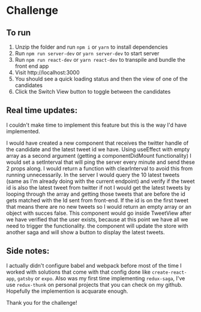 # Challenge

## To run

1. Unzip the folder and run `npm i` or `yarn` to install dependencies
2. Run `npm run server-dev` or `yarn server-dev` to start server
3. Run `npm run react-dev` or `yarn react-dev` to transpile and bundle the front end app
4. Visit http://localhost:3000
5. You should see a quick loading status and then the view of one of the candidates
6. Click the Switch View button to toggle between the candidates

## Real time updates:

I couldn't make time to implement this feature but this is the way I'd have implemented.

I would have created a new component that receives the twitter handle of the candidate and the latest tweet id we have.
Using useEffect with empty array as a second argument (getting a componentDidMount functionality) I would set a setInterval that will ping the server every minute and send these 2 props along. I would return a function with clearInterval to avoid this from running unnecessarily.
In the server I would query the 10 latest tweets (same as I'm already doing with the current endpoint) and verify if the tweet id is also the latest tweet from twitter if not I would get the latest tweets by looping through the array and getting those tweets that are before the id gets matched with the Id sent from front-end.
If the id is on the first tweet that means there are no new tweets so I would return an empty array or an object with succes false.
This component would go inside TweetView after we have verified that the user exists, because at this point we have all we need to trigger the functionality.
the component will update the store with another saga and will show a button to display the latest tweets.

## Side notes:

I actually didn't configure babel and webpack before most of the time I worked with solutions that come with that config done like `create-react-app`, `gatsby` or `expo`.
Also was my first time implementing `redux-saga`, I've use `redux-thunk` on personal projects that you can check on my github. Hopefully the implemention is acquarate enough.

Thank you for the challenge!